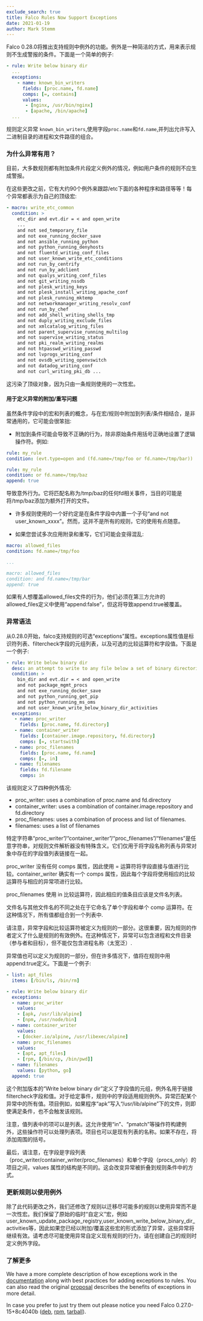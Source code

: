 ```yaml
---
exclude_search: true
title: Falco Rules Now Support Exceptions
date: 2021-01-19
author: Mark Stemm
---
```


Falco 0.28.0将推出支持规则中例外的功能。例外是一种简洁的方式，用来表示规则不生成警报的条件。下面是一个简单的例子:

```yaml
- rule: Write below binary dir
  ...
  exceptions:
    - name: known_bin_writers
      fields: [proc.name, fd.name]
      comps: [=, contains]
	  values:
	   - [nginx, /usr/bin/nginx]
	   - [apache, /bin/apache]
  ...
```

规则定义异常 `known_bin_writers`,使用字段`proc.name`和`fd.name`,并列出允许写入二进制目录的进程和文件路径的组合。

### 为什么异常有用？

目前，大多数规则都有附加条件片段定义例外的情况，例如用户条件的规则不应生成警报。

在这些更改之前，它有大约90个例外来跟踪/etc下面的各种程序和路径等等！每个异常都表示为自己的顶级宏:

```yaml
- macro: write_etc_common
  condition: >
    etc_dir and evt.dir = < and open_write
	...
    and not sed_temporary_file
    and not exe_running_docker_save
    and not ansible_running_python
    and not python_running_denyhosts
    and not fluentd_writing_conf_files
    and not user_known_write_etc_conditions
    and not run_by_centrify
    and not run_by_adclient
    and not qualys_writing_conf_files
    and not git_writing_nssdb
    and not plesk_writing_keys
    and not plesk_install_writing_apache_conf
    and not plesk_running_mktemp
    and not networkmanager_writing_resolv_conf
    and not run_by_chef
    and not add_shell_writing_shells_tmp
    and not duply_writing_exclude_files
    and not xmlcatalog_writing_files
    and not parent_supervise_running_multilog
    and not supervise_writing_status
    and not pki_realm_writing_realms
    and not htpasswd_writing_passwd
    and not lvprogs_writing_conf
    and not ovsdb_writing_openvswitch
    and not datadog_writing_conf
    and not curl_writing_pki_db	...
```

这污染了顶级对象，因为只由一条规则使用的一次性宏。

#### 用于定义异常的附加/重写问题

虽然条件字段中的宏和列表的概念，与在宏/规则中附加到列表/条件相结合，是非常通用的，它可能会很笨拙:

* 附加到条件可能会导致不正确的行为，除非原始条件用括号正确地设置了逻辑操作符。例如:

```yaml
rule: my_rule
condition: (evt.type=open and (fd.name=/tmp/foo or fd.name=/tmp/bar))

rule: my_rule
condition: or fd.name=/tmp/baz
append: true
```

导致意外行为。它将匹配名称为/tmp/baz的任何fd相关事件，当目的可能是将/tmp/baz添加为额外打开的文件。

* 许多规则使用的一个好约定是在条件字段中内置一个子句“and not user_known_xxxx”。然而，这并不是所有的规则，它的使用有点随意。

* 如果您尝试多次应用附录和重写，它们可能会变得混乱:

```yaml
macro: allowed_files
condition: fd.name=/tmp/foo

...

macro: allowed_files
condition: and fd.name=/tmp/bar
append: true
```

如果有人想覆盖allowed_files文件的行为，他们必须在第三方允许的allowed_files定义中使用“append:false”，但这将导致append:true被覆盖。

### 异常语法

从0.28.0开始，falco支持规则的可选“exceptions”属性。exceptions属性值是标识符列表、filtercheck字段的元组列表，以及可选的比较运算符和字段值。下面是一个例子:

```yaml
- rule: Write below binary dir
  desc: an attempt to write to any file below a set of binary directories
  condition: >
    bin_dir and evt.dir = < and open_write
    and not package_mgmt_procs
    and not exe_running_docker_save
    and not python_running_get_pip
    and not python_running_ms_oms
    and not user_known_write_below_binary_dir_activities
  exceptions:
   - name: proc_writer
     fields: [proc.name, fd.directory]
   - name: container_writer
     fields: [container.image.repository, fd.directory]
     comps: [=, startswith]
   - name: proc_filenames
     fields: [proc.name, fd.name]
     comps: [=, in]
   - name: filenames
     fields: fd.filename
     comps: in
```

该规则定义了四种例外情况:
  * proc_writer: uses a combination of proc.name and fd.directory
  * container_writer: uses a combination of container.image.repository and fd.directory
  * proc_filenames: uses a combination of process and list of filenames.
  * filenames: uses a list of filenames

特定字符串“proc_writer”/“container_writer”/“proc_filenames”/“filenames”是任意字符串，对规则文件解析器没有特殊含义。它们仅用于将字段名称列表与异常对象中存在的字段值列表链接在一起。

proc_writer 没有任何 comps 属性，因此使用 = 运算符将字段直接与值进行比较。container_writer 确实有一个 comps 属性，因此每个字段将使用相应的比较运算符与相应的异常项进行比较。

proc_filenames 使用 in 比较运算符，因此相应的值条目应该是文件名列表。

文件名与其他文件名的不同之处在于它命名了单个字段和单个 comp 运算符。在这种情况下，所有值都组合到一个列表中.

请注意，异常字段和比较运算符被定义为规则的一部分。这很重要，因为规则的作者定义了什么是规则的有效例外。在这种情况下，异常可以包含进程和文件目录（参与者和目标），但不能仅包含进程名称（太宽泛）.

异常值也可以定义为规则的一部分，但在许多情况下，值将在规则中用append:true定义。下面是一个例子:

```yaml
- list: apt_files
  items: [/bin/ls, /bin/rm]

- rule: Write below binary dir
  exceptions:
  - name: proc_writer
    values:
    - [apk, /usr/lib/alpine]
    - [npm, /usr/node/bin]
  - name: container_writer
    values:
    - [docker.io/alpine, /usr/libexec/alpine]
  - name: proc_filenames
    values:
    - [apt, apt_files]
    - [rpm, [/bin/cp, /bin/pwd]]
  - name: filenames
    values: [python, go]
  append: true
```

这个附加版本的“Write below binary dir”定义了字段值的元组，例外名用于链接filtercheck字段和值。对于给定事件，规则中的字段适用规则例外。异常匹配某个异常中的所有值。项目例如，如果程序“apk”写入“/usr/lib/alpine”下的文件，则即使满足条件，也不会触发该规则。

注意，值列表中的项可以是列表。这允许使用“in”、“pmatch”等操作符构建例外，这些操作符可以处理列表项。项目也可以是现有列表的名称。如果不存在，将添加周围的括号。

最后，请注意，在字段是字段列表（proc_writer/container_writer/proc_filenames）和单个字段（procs_only）的项目之间，values 属性的结构是不同的。这会改变异常被折叠到规则条件中的方式。

### 更新规则以使用例外

除了此代码更改之外，我们还修改了规则以迁移尽可能多的规则以使用异常而不是一次性宏。我们保留了原始的临时“自定义”宏，例如user_known_update_package_registry,user_known_write_below_binary_dir_activities等，因此如果您已经以附加/覆盖这些宏的形式添加了异常，这些异常将继续有效。请考虑尽可能使用异常自定义现有规则的行为，请在创建自己的规则时定义例外字段。


### 了解更多

We have a more complete description of how exceptions work in the [documentation](https://falco.org/docs/rules/exceptions) along with best practices for adding exceptions to rules. You can also read the original [proposal](https://github.com/falcosecurity/falco/blob/master/proposals/20200828-structured-exception-handling.md) describes the benefits of exceptions in more detail.

In case you prefer to just try them out please notice you need Falco 0.27.0-15+8c4040b ([deb](https://download.falco.org/packages/deb-dev/stable/falco-0.27.0-15%2B8c4040b-x86_64.deb), [rpm](https://download.falco.org/packages/rpm-dev/falco-0.27.0-15%2B8c4040b-x86_64.rpm), [tarball](https://download.falco.org/packages/bin-dev/x86_64/falco-0.27.0-19%2B959811a-x86_64.tar.gz)).
